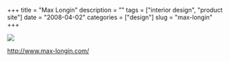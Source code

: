 +++
title = "Max Longin"
description = ""
tags = ["interior design", "product site"]
date = "2008-04-02"
categories = ["design"]
slug = "max-longin"
+++


 

  <div id="screens-thumbs" class="clearfix">
    <div class="txt-center" id="design-submission"><a href="http://www.max-longin.com/"><img id='bluga-thumbnail-1162' class='bluga-thumbnail large' src='http://media.konigi.com/bluga/
wt47f35b8b3017f_1.jpg'/></a></div>  
  </div>   
<p><a href="http://www.max-longin.com/">http://www.max-longin.com/</a></p>




